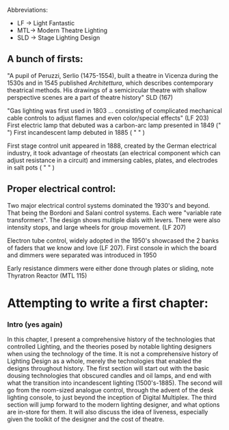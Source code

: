 Abbreviations:
- LF -> Light Fantastic
- MTL-> Modern Theatre Lighting
- SLD -> Stage Lighting Design
## A bunch of firsts:
"A pupil of Peruzzi, Serlio (1475-1554), built a theatre in Vicenza during the 1530s and in 1545 published *Architettura*, which describes contemporary theatrical methods. His drawings of a semicircular theatre with shallow perspective scenes are a part of theatre history" SLD (167)

"Gas lighting was first used in 1803 ... consisting of complicated mechanical cable controls to adjust flames and even color/special effects" (LF 203)
First electric lamp that debuted was a carbon-arc lamp presented in 1849 (" ")
First incandescent lamp debuted in 1885 ( " " )

First stage control unit appeared in 1888, created by the German electrical industry, it took advantage of rheostats (an electrical component which can adjust resistance in a circuit) and immersing cables, plates, and electrodes in salt pots ( " " )

## Proper electrical control:
Two major electrical control systems dominated the 1930's and beyond. That being the Bordoni and Salani control systems. Each were "variable rate transformers". The design shows multiple dials with levers. There were also intensity stops, and large wheels for group movement. (LF 207)

Electron tube control, widely adopted in the 1950's showcased the 2 banks of faders that we know and love (LF 207). First console in which the board and dimmers were separated was introduced in 1950

Early resistance dimmers were either done through plates or sliding, note Thyratron Reactor (MTL 115)

# Attempting to write a first chapter:

### Intro (yes again)
In this chapter, I present a comprehensive history of the technologies that controlled Lighting, and the theories posed by notable lighting designers when using the technology of the time. It is not a comprehensive history of Lighting Design as a whole, merely the technologies that enabled the designs throughout history. The first section will start out with the basic dousing technologies that obscured candles and oil lamps, and end with what the transition into incandescent lighting (1500's-1885). The second will go from the room-sized analogue control, through the advent of the desk lighting console, to just beyond the inception of Digital Multiplex. The third section will jump forward to the modern lighting designer, and what options are in-store for them. It will also discuss the idea of liveness, especially given the toolkit of the designer and the cost of theatre.